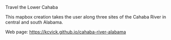 Travel the Lower Cahaba

This mapbox creation takes the user along three sites of the Cahaba River in central and south Alabama.

Web page: https://kcvick.github.io/cahaba-river-alabama